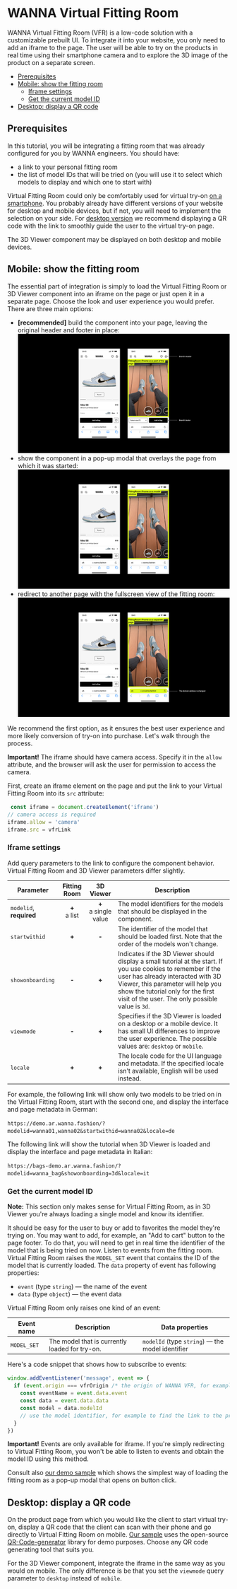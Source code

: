 # WANNA Virtual Fitting Room

WANNA Virtual Fitting Room (VFR) is a low-code solution with a customizable prebuilt UI. To integrate it into your website, you only need to add an iframe to the page. The user will be able to try on the products in real time using their smartphone camera and to explore the 3D image of the product on a separate screen.

<!-- TOC -->
- [Prerequisites](#prerequisites)
- [Mobile: show the fitting room](#mobile-show-the-fitting-room)
	- [Iframe settings](#iframe-settings)
	- [Get the current model ID](#get-the-current-model-id)
- [Desktop: display a QR code](#desktop-display-a-qr-code)
<!-- /TOC -->

## Prerequisites

In this tutorial, you will be integrating a fitting room that was already configured for you by WANNA engineers. You should have:

* a link to your personal fitting room
* the list of model IDs that will be tried on (you will use it to select which models to display and which one to start with)

Virtual Fitting Room could only be comfortably used for virtual try-on [on a smartphone](#mobile-show-the-fitting-room). You probably already have different versions of your website for desktop and mobile devices, but if not, you will need to implement the selection on your side. For [desktop version](#desktop-display-a-qr-code) we recommend displaying a QR code with the link to smoothly guide the user to the virtual try-on page.

The 3D Viewer component may be displayed on both desktop and mobile devices.

## Mobile: show the fitting room

The essential part of integration is simply to load the Virtual Fitting Room or 3D Viewer component into an iframe on the page or just open it in a separate page. Choose the look and user experience you would prefer. There are three main options:

* **[recommended]** build the component into your page, leaving the original header and footer in place: </br> ![Virtual Fitting Room built into the source page](images/integration_partscreen.png)
* show the component in a pop-up modal that overlays the page from which it was started: </br> ![Virtual Fitting Room loaded as a modal](images/integration_modal_popup.png)
* redirect to another page with the fullscreen view of the fitting room: </br> ![Virtual Fitting Room fullscreen view](images/integration_fullscreen.png)

We recommend the first option, as it ensures the best user experience and more likely conversion of try-on into purchase. Let's walk through the process.

**Important!** The iframe should have camera access. Specify it in the `allow` attribute, and the browser will ask the user for permission to access the camera.

First, create an iframe element on the page and put the link to your Virtual Fitting Room into its `src` attribute:

```javascript
 const iframe = document.createElement('iframe')
// camera access is required
iframe.allow = 'camera'
iframe.src = vfrLink
```

### Iframe settings

Add query parameters to the link to configure the component behavior. Virtual Fitting Room and 3D Viewer parameters differ slightly.

| Parameter               | Fitting Room      | 3D Viewer                 | Description                                                                                      |
|-------------------------| :---------------: | :-----------------------: |--------------------------------------------------------------------------------------------------|
| `modelid`, **required** | **+**<br />a list | **+**<br />a single value | The model identifiers for the models that should be displayed in the component.                                   |
| `startwithid`           | **+**             | **-**                     | The identifier of the model that should be loaded first. Note that the order of the models won't change. |
| `showonboarding`        | **-**             | **+**                     | Indicates if the 3D Viewer should display a small tutorial at the start. If you use cookies to remember if the user has already interacted with 3D Viewer, this parameter will help you show the tutorial only for the first visit of the user. The only possible value is `3d`. |
| `viewmode`              | **-**             | **+**                     | Specifies if the 3D Viewer is loaded on a desktop or a mobile device. It has small UI differences to improve the user experience. The possible values are: `desktop` or `mobile`. |
| `locale`                | **+**             | **+**                     | The locale code for the UI language and metadata. If the specified locale isn't available, English will be used instead. |      

For example, the following link will show only two models to be tried on in the Virtual Fitting Room, start with the second one, and display the interface and page metadata in German: 

`https://demo.ar.wanna.fashion/?modelid=wanna01,wanna02&startwithid=wanna02&locale=de`

The following link will show the tutorial when 3D Viewer is loaded and display the interface and page metadata in Italian:

`https://bags-demo.ar.wanna.fashion/?modelid=wanna_bag&showonboarding=3d&locale=it`

### Get the current model ID

**Note:** This section only makes sense for Virtual Fitting Room, as in 3D Viewer you're always loading a single model and know its identifier.

It should be easy for the user to buy or add to favorites the model they're trying on. You may want to add, for example, an "Add to cart" button to the page footer. To do that, you will need to get in real time the identifier of the model that is being tried on now. Listen to events from the fitting room. Virtual Fitting Room raises the `MODEL_SET` event that contains the ID of the model that is currently loaded. The `data` property of event has following properties:

- `event` (type `string`) — the name of the event
- `data` (type `object`) — the event data

Virtual Fitting Room only raises one kind of an event:

| Event name    | Description                                    | Data properties                                  |
|---------------|------------------------------------------------|--------------------------------------------------|
| `MODEL_SET`   | The model that is currently loaded for try-on. | `modelId` (type `string`) — the model identifier |

Here's a code snippet that shows how to subscribe to events:

```javascript
window.addEventListener('message', event => {
  if (event.origin === vfrOrigin /* the origin of WANNA VFR, for example https://demo.ar.wanna.fashion */) {
    const eventName = event.data.event
    const data = event.data.data
	const model = data.modelId
    // use the model identifier, for example to find the link to the product page
  }
})
```

**Important!** Events are only available for iframe. If you're simply redirecting to Virtual Fitting Room, you won't be able to listen to events and obtain the model ID using this method.

Consult also [our demo sample](samples/iframe_mobile.html) which shows the simplest way of loading the fitting room as a pop-up modal that opens on button click.

## Desktop: display a QR code

On the product page from which you would like the client to start virtual try-on, display a QR code that the client can scan with their phone and go directly to Virtual Fitting Room on mobile. [Our sample](samples/desktop.html) uses the open-source [QR-Code-generator](https://github.com/nayuki/QR-Code-generator) library for demo purposes. Choose any QR code generating tool that suits you.

For the 3D Viewer component, integrate the iframe in the same way as you would on mobile. The only difference is be that you set the `viewmode` query parameter to `desktop` instead of `mobile`.